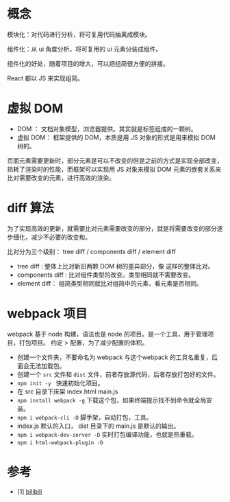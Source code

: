 # 概念
模块化：对代码进行分析，将可复用代码抽离成模块。

组件化：从 ui 角度分析，将可复用的 ui 元素分装成组件。

组件化的好处，随着项目的增大，可以把组简很方便的拼接。

React 都以 JS 来实现组简。

# 虚拟 DOM
* DOM ： 文档对象模型，浏览器提供。其实就是标签组成的一颗树。
* 虚拟 DOM： 框架提供的 DOM，本质是用 JS 对象的形式是用来模拟 DOM 树的。

页面元素需要更新时，部分元素是可以不改变的但是之前的方式是实现全部改变，损耗了渲染时的性能，而框架可以实现用 JS 对象来模拟 DOM 元素的嵌套关系来比对需要改变的元素，进行高效的渲染。

# diff 算法
为了实现高效的更新，就需要比对元素需要改变的部分，就是将需要改变的部分逐步细化，减少不必要的改变和。

比对分为三个级别： tree diff / components diff / element diff

* tree diff : 整体上比对新旧两颗 DOM 树的差异部分，像 <body> <head> 这样的整体比对。
* components diff : 比对组件类型的改变。类型相同就不需要改变。
* element diff： 组简类型相同就比对组简中的元素，看元素是否相同。

# webpack 项目 
webpack 基于 node 构建，语法也是 node 的项目。是一个工具，用于管理项目，打包项目。
约定 > 配置，为了减少配置的体积。
* 创建一个文件夹，不要命名为 webpack 与这个webpack 的工具名重复，后面会无法加载包。 
* 创建一个 `src` 文件和 `dist` 文件，前者存放源代码，后者存放打包好的文件。
* `npm init -y ` 快速初始化项目。
* 在 src 目录下床架 index.html main.js
* `npm install webpack -g` 下载这个包，如果终端提示找不到命令就全局安装。
* `npm i webpack-cli -D` 脚手架，自动打包，工具。
* index.js 默认的入口， dist 目录下的 main.js 是默认的输出。
* `npm i webpack-dev-server -D` 实时打包编译功能，也就是热重载。
* `npm i html-webpack-plugin -D`


# 参考
* [1] [bilibili](https://www.bilibili.com/video/BV11t411S7iG) 